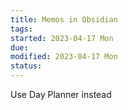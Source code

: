 ```yaml
---
title: Memos in Obsidian
tags:   
started: 2023-04-17 Mon
due: 
modified: 2023-04-17 Mon
status: 
---
```

Use Day Planner instead